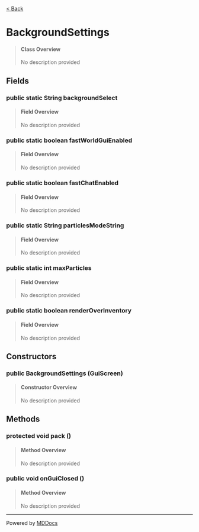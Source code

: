 [< Back](README.md)
# BackgroundSettings #
>#### Class Overview ####
>No description provided
## Fields ##
### public static String backgroundSelect ###
>#### Field Overview ####
>No description provided
>
### public static boolean fastWorldGuiEnabled ###
>#### Field Overview ####
>No description provided
>
### public static boolean fastChatEnabled ###
>#### Field Overview ####
>No description provided
>
### public static String particlesModeString ###
>#### Field Overview ####
>No description provided
>
### public static int maxParticles ###
>#### Field Overview ####
>No description provided
>
### public static boolean renderOverInventory ###
>#### Field Overview ####
>No description provided
>
## Constructors ##
### public BackgroundSettings (GuiScreen) ###
>#### Constructor Overview ####
>No description provided
>
## Methods ##
### protected void pack () ###
>#### Method Overview ####
>No description provided
>
### public void onGuiClosed () ###
>#### Method Overview ####
>No description provided
>

---
Powered by [MDDocs](https://github.com/VRCube/MDDocs)